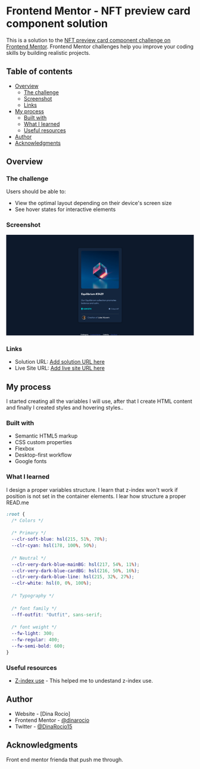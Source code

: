 # Frontend Mentor - NFT preview card component solution

This is a solution to the [NFT preview card component challenge on Frontend Mentor](https://www.frontendmentor.io/challenges/nft-preview-card-component-SbdUL_w0U). Frontend Mentor challenges help you improve your coding skills by building realistic projects.

## Table of contents

- [Overview](#overview)
  - [The challenge](#the-challenge)
  - [Screenshot](#screenshot)
  - [Links](#links)
- [My process](#my-process)
  - [Built with](#built-with)
  - [What I learned](#what-i-learned)
  - [Useful resources](#useful-resources)
- [Author](#author)
- [Acknowledgments](#acknowledgments)

## Overview

### The challenge

Users should be able to:

- View the optimal layout depending on their device's screen size
- See hover states for interactive elements

### Screenshot

![](./screenshot.png)

### Links

- Solution URL: [Add solution URL here](https://your-solution-url.com)
- Live Site URL: [Add live site URL here](https://your-live-site-url.com)

## My process

I started creating all the variables I will use, after that I create HTML content and finally I created styles and hovering styles..

### Built with

- Semantic HTML5 markup
- CSS custom properties
- Flexbox
- Desktop-first workflow
- Google fonts

### What I learned

I design a proper variables structure.
I learn that z-index won't work if position is not set in the container elements.
I lear how structure a proper READ.me

```css
:root {
  /* Colors */

  /* Primary */
  --clr-soft-blue: hsl(215, 51%, 70%);
  --clr-cyan: hsl(178, 100%, 50%);

  /* Neutral */
  --clr-very-dark-blue-mainBG: hsl(217, 54%, 11%);
  --clr-very-dark-blue-cardBG: hsl(216, 50%, 16%);
  --clr-very-dark-blue-line: hsl(215, 32%, 27%);
  --clr-white: hsl(0, 0%, 100%);

  /* Typography */

  /* font family */
  --ff-outfit: "Outfit", sans-serif;

  /* font weight */
  --fw-light: 300;
  --fw-regular: 400;
  --fw-semi-bold: 600;
}
```

### Useful resources

- [Z-index use](https://ishadeed.com/article/understanding-z-index/) - This helped me to undestand z-index use.

## Author

- Website - [Dina Rocio]
- Frontend Mentor - [@dinarocio](https://www.frontendmentor.io/profile/DinaRocio)
- Twitter - [@DinaRocio15](https://twitter.com/DinaRocio15)

## Acknowledgments

Front end mentor frienda that push me through.
